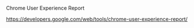 # 
Chrome User Experience Report

https://developers.google.com/web/tools/chrome-user-experience-report/
